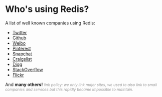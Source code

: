 Who's using Redis?
===

A list of well known companies using Redis:

<ul>
  <li>
    <a href="http://www.infoq.com/presentations/Real-Time-Delivery-Twitter">Twitter</a>
  </li>

  <li>
    <a href="https://github.com/blog/530-how-we-made-github-fast">Github</a>
  </li>

  <li>
    <a href="http://www.xdata.me/?p=353">Weibo</a>
  </li>

  <li>
    <a href="http://engineering.pinterest.com/post/55272557617/building-a-follower-model-from-scratch">Pinterest</a>
  </li>

  <li>
    <a href="https://twitter.com/robustcloud/status/448503100056535040">Snapchat</a>
  </li>

  <li>
    <a href="http://blog.zawodny.com/2011/02/26/redis-sharding-at-craigslist/">Craigslist</a>
  </li>

  <li>
    <a href="http://nosql.mypopescu.com/post/3342598062/redis-at-digg-story-view-counts">Digg</a>
  </li>

  <li>
    <a href="http://meta.stackoverflow.com/questions/69164/does-stackoverflow-use-caching-and-if-so-how/69172">StackOverflow</a>
  </li>

  <li>
    <a href="http://code.flickr.com/blog/2011/10/11/talk-real-time-updates-on-the-cheap-for-fun-and-profit/">Flickr</a>
  </li>
</ul>

And <strong>many others!</strong> <i style="color:#999; font-size:12px;">link policy: we only link major sites, we used to also link to small companies and services but this rapidly became impossible to maintain.</i>
